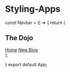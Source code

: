 # Styling-Apps
const  Navbar = () => {
    return ( 
        <nav className="navbar">
        <h1>The Dojo </h1>
        <div className ="links">
            <a href ="/">Home</a>
            <a href ="/create">New Blog</a>
        </div>
        </nav>
     );

}
export default App;

